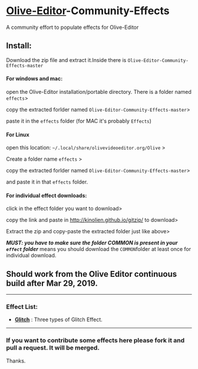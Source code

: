 # [Olive-Editor](https://github.com/olive-editor/olive)-Community-Effects
A community effort to populate effects for Olive-Editor

## Install:
Download the zip file and extract it.Inside there is `Olive-Editor-Community-Effects-master`

#### For windows and mac:
open the Olive-Editor installation/portable directory. There is a folder named `effects`>

copy the extracted forlder named `Olive-Editor-Community-Effects-master`>

paste it in the `effects` folder (for MAC it's probably `Effects`)


#### For Linux
open this location:
`~/.local/share/olivevideoeditor.org/Olive` >

Create a folder name `effects` >

copy the extracted forlder named `Olive-Editor-Community-Effects-master`>

and paste it in that `effects` folder.

#### For individual effect downloads:
click in the effect folder you want to download>

copy the link and paste in http://kinolien.github.io/gitzip/ to download>

Extract the zip and copy-paste the extracted folder just like above>

***MUST: you have to make sure the folder COMMON is present in your `effect` folder***
means you should download the `COMMON`folder at least once for individual download.


## Should work from the Olive Editor continuous build after Mar 29, 2019.
_____________________

### Effect List:

- **[Glitch](https://github.com/cgvirus/Olive-Editor-Community-Effects/tree/master/glitch)** : Three types of Glitch Effect.


_______________________


### If you want to contribute some effects here please fork it and pull a request. It will be merged.
Thanks.
